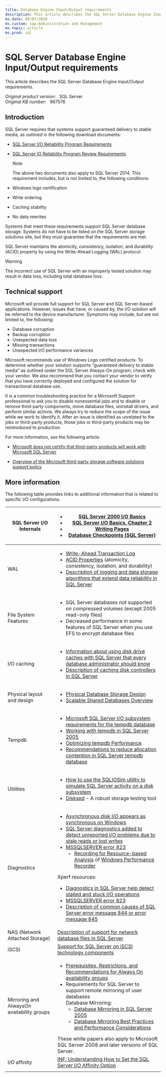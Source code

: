 ```yaml
---
title: Database Engine Input/Output requirements
description: This article describes the SQL Server Database Engine Input/Output requirements.
ms.date: 09/07/2020
ms.custom: sap:Administration and Management
ms.topic: article
ms.prod: sql
---
```

# SQL Server Database Engine Input/Output requirements

This article describes the SQL Server Database Engine Input/Output requirements.

_Original product version:_ &nbsp; SQL Server  
_Original KB number:_ &nbsp; 967576

## Introduction

SQL Server requires that systems support guaranteed delivery to stable media, as outlined in the following download documents:

- [SQL Server I/O Reliability Program Requirements](https://download.microsoft.com/download/f/1/e/f1ecc20c-85ee-4d73-baba-f87200e8dbc2/sql_server_io_reliability_program_review_requirements.pdf)

- [SQL Server IO Reliability Program Review Requirements](https://download.microsoft.com/download/f/1/e/f1ecc20c-85ee-4d73-baba-f87200e8dbc2/sql_server_io_reliability_program_review_requirements.pdf)

  > [!NOTE]
    > The above two documents also apply to SQL Server 2014.
This requirement includes, but is not limited to, the following conditions:

- Windows logo certification
- Write ordering
- Caching stability
- No data rewrites

Systems that meet these requirements support SQL Server database storage. Systems do not have to be listed on the SQL Server storage solutions site, but they must guarantee that the requirements are met.

SQL Server maintains the atomicity, consistency, isolation, and durability (ACID) property by using the Write-Ahead Logging (WAL) protocol.

> [!WARNING]
> The incorrect use of SQL Server with an improperly tested solution may result in data loss, including total database loss.

## Technical support

Microsoft will provide full support for SQL Server and SQL Server-based applications. However, issues that have, or caused by, the I/O solution will be referred to the device manufacturer. Symptoms may include, but are not limited to, the following:

- Database corruption
- Backup corruption
- Unexpected data loss
- Missing transactions
- Unexpected I/O performance variances

Microsoft recommends use of Windows Logo certified products. To determine whether your solution supports "guaranteed delivery to stable media" as outlined under the SQL Server Always-On program, check with your vendor. We also recommend that you contact your vendor to verify that you have correctly deployed and configured the solution for transactional database use.

It is a common troubleshooting practice for a Microsoft Support professional to ask you to disable nonessential jobs and to disable or remove third-party components, move database files, uninstall drivers, and perform similar actions. We always try to reduce the scope of the issue while we work to identify it. After an issue is identified as unrelated to the jobs or third-party products, those jobs or third-party products may be reintroduced to production.

For more information, see the following article:

- [Microsoft does not certify that third-party products will work with Microsoft SQL Server](https://support.microsoft.com/help/913945)

- [Overview of the Microsoft third-party storage software solutions support policy](https://support.microsoft.com/help/841696)

## More information

The following table provides links to additional information that is related to specific I/O configurations.

| SQL Server I/O Internals|<ul><li>[SQL Server 2000 I/O Basics](/previous-versions//cc966500(v=technet.10)) </li><li> [SQL Server I/O Basics, Chapter 2](/previous-versions/sql/sql-server-2005/administrator/cc917726(v=technet.10)) </li><li> [Writing Pages](/previous-versions/sql/sql-server-2008-r2/aa337560(v=sql.105)) </li><li> [Database Checkpoints (SQL Server)](/sql/relational-databases/logs/database-checkpoints-sql-server)</li></ul> |
|---|---|
| WAL|<ul><li> [Write-Ahead Transaction Log](/previous-versions/sql/sql-server-2008-r2/ms186259(v=sql.105)) </li><li> [ACID Properties](https://www.microsoft.com/download/details.aspx?id=51958) (atomicity, consistency, isolation, and durability)</li><li> [Description of logging and data storage algorithms that extend data reliability in SQL Server](https://support.microsoft.com/help/230785)</li></ul>|
| File System Features<br/>|<ul><li> SQL Server databases not supported on compressed volumes (except 2005 read-only files)</li><li> Decreased performance in some features of SQL Server when you use EFS to encrypt database files|
| I/O caching|<ul><li> [Information about using disk drive caches with SQL Server that every database administrator should know](https://support.microsoft.com/help/234656) </li><li> [Description of caching disk controllers in SQL Server](https://support.microsoft.com/help/86903/description-of-caching-disk-controllers-in-sql-server)</li></ul>|
| Physical layout and design<br/>|<ul><li> [Physical Database Storage Design](/previous-versions/sql/sql-server-2005/administrator/cc966414(v=technet.10)) </li><li> [Scalable Shared Databases Overview](/previous-versions/sql/sql-server-2008-r2/ms345392(v=sql.105))</li></ul> |
| Tempdb|<ul><li> [Microsoft SQL Server I/O subsystem requirements for the tempdb database](https://support.microsoft.com/help/917047)</li><li> [Working with tempdb in SQL Server 2005](/previous-versions/sql/sql-server-2005/administrator/cc966545(v=technet.10)) </li><li> [Optimizing tempdb Performance](/previous-versions/sql/sql-server-2008-r2/ms175527(v=sql.105)) </li><li> [Recommendations to reduce allocation contention in SQL Server tempdb database](https://support.microsoft.com/help/2154845) </li></ul>|
| Utilities|<ul><li> [How to use the SQLIOSim utility to simulate SQL Server activity on a disk subsystem](https://support.microsoft.com/help/231619)</li><li> [Diskspd](https://gallery.technet.microsoft.com/diskspd-a-robust-storage-6cd2f223) - A robust storage testing tool|
| Diagnostics<br/>| <ul><li>[Asynchronous disk I/O appears as synchronous on Windows](/troubleshoot/windows/win32/asynchronous-disk-io-synchronous)</li><li> [SQL Server diagnostics added to detect unreported I/O problems due to stale reads or lost writes](https://support.microsoft.com/help/826433) </li><li> [MSSQLSERVER error 823](/sql/relational-databases/errors-events/mssqlserver-823-database-engine-error)<ul> <li> [Recording for Resource-based Analysis](/previous-versions/windows/it-pro/windows-8.1-and-8/hh448202(v=win.10)) of [Windows Performance Recorder](/previous-versions/windows/it-pro/windows-8.1-and-8/hh448205(v=win.10)) </li></ul></ul> Xperf resources: <ul><li>[Diagnostics in SQL Server help detect stalled and stuck I/O operations](https://support.microsoft.com/help/897284) <li> [MSSQLSERVER error 823](/sql/relational-databases/errors-events/mssqlserver-823-database-engine-error) </li><li> [Description of common causes of SQL Server error message 844 or error message 845](https://support.microsoft.com/help/310834)</li></ul>|
| NAS (Network Attached Storage)| [Description of support for network database files in SQL Server](https://support.microsoft.com/help/304261)|
| iSCSI| [Support for SQL Server on iSCSI technology components](https://support.microsoft.com/help/833770)|
| Mirroring and AlwaysOn availability groups| <ul><li>[Prerequisites, Restrictions, and Recommendations for Always On availability groups](/sql/database-engine/availability-groups/windows/prereqs-restrictions-recommendations-always-on-availability) <li>Requirements for SQL Server to support remote mirroring of user databases<br/>Database Mirroring:<ul><li> [Database Mirroring in SQL Server 2005](/previous-versions/sql/sql-server-2005/administrator/cc917680(v=technet.10)) </li><li> [Database Mirroring Best Practices and Performance Considerations](https://download.microsoft.com/download/4/7/a/47a548b9-249e-484c-abd7-29f31282b04d/dbm_best_pract.doc) </li></ul></ul> These white papers also apply to Microsoft SQL Server 2008 and later versions of SQL Server.|
|I/O affinity| [INF: Understanding How to Set the SQL Server I/O Affinity Option](https://support.microsoft.com/help/298402)|
|||
